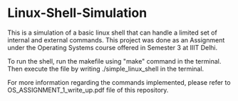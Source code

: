 # Linux-Shell-Simulation
This is a simulation of a basic linux shell that can handle a limited set of internal and external commands.
This project was done as an Assignment under the Operating Systems course offered in Semester 3 at IIIT Delhi.

To run the shell, run the makefile using "make" command in the terminal. Then execute the file by writing ./simple_linux_shell in the terminal.

For more information regarding the commands implemented, please refer to OS_ASSIGNMENT_1_write_up.pdf file of this repository.
